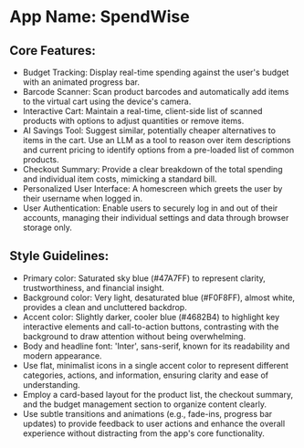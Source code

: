 # **App Name**: SpendWise

## Core Features:

- Budget Tracking: Display real-time spending against the user's budget with an animated progress bar.
- Barcode Scanner: Scan product barcodes and automatically add items to the virtual cart using the device's camera.
- Interactive Cart: Maintain a real-time, client-side list of scanned products with options to adjust quantities or remove items.
- AI Savings Tool: Suggest similar, potentially cheaper alternatives to items in the cart. Use an LLM as a tool to reason over item descriptions and current pricing to identify options from a pre-loaded list of common products.
- Checkout Summary: Provide a clear breakdown of the total spending and individual item costs, mimicking a standard bill.
- Personalized User Interface: A homescreen which greets the user by their username when logged in.
- User Authentication: Enable users to securely log in and out of their accounts, managing their individual settings and data through browser storage only.

## Style Guidelines:

- Primary color: Saturated sky blue (#47A7FF) to represent clarity, trustworthiness, and financial insight. 
- Background color: Very light, desaturated blue (#F0F8FF), almost white, provides a clean and uncluttered backdrop.
- Accent color: Slightly darker, cooler blue (#4682B4) to highlight key interactive elements and call-to-action buttons, contrasting with the background to draw attention without being overwhelming.
- Body and headline font: 'Inter', sans-serif, known for its readability and modern appearance.
- Use flat, minimalist icons in a single accent color to represent different categories, actions, and information, ensuring clarity and ease of understanding.
- Employ a card-based layout for the product list, the checkout summary, and the budget management section to organize content clearly.
- Use subtle transitions and animations (e.g., fade-ins, progress bar updates) to provide feedback to user actions and enhance the overall experience without distracting from the app's core functionality.